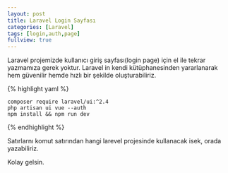 ```yaml
---
layout: post
title: Laravel Login Sayfası
categories: [Laravel]
tags: [login,auth,page]
fullview: true
---
```

Laravel projemizde kullanıcı giriş sayfası(login page) için el ile tekrar yazmamıza gerek yoktur. Laravel in kendi 
kütüphanesinden yararlanarak hem güvenilir hemde hızlı bir şekilde oluşturabiliriz.

{% highlight yaml %}

    composer require laravel/ui:^2.4
    php artisan ui vue --auth
    npm install && npm run dev

{% endhighlight %}

Satırlarnı komut satırından hangi larevel projesinde kullanacak isek, orada yazabiliriz.

Kolay gelsin.

